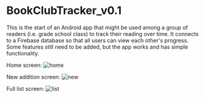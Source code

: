 # BookClubTracker_v0.1

This is the start of an Android app that might be used among a group of readers (i.e. grade school class) to track their reading over time. It connects to a Firebase database so that all users can view each other's progress. Some features still need to be added, but the app works and has simple functionality.

Home screen:
![home](https://user-images.githubusercontent.com/33203865/34546640-c6ff4a78-f0ba-11e7-9c0a-9bcbf6fea6da.PNG)

New addition screen:
![new](https://user-images.githubusercontent.com/33203865/34546853-7041d730-f0bc-11e7-8b20-b0471aa1e8e1.PNG)

Full list screen:
![list](https://user-images.githubusercontent.com/33203865/34546918-d4a6daa4-f0bc-11e7-842f-2522bdc70fe6.PNG)
